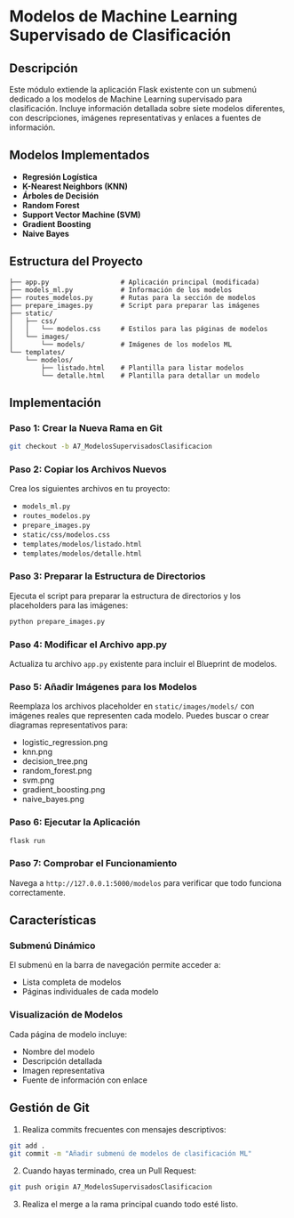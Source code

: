 # Modelos de Machine Learning Supervisado de Clasificación

## Descripción
Este módulo extiende la aplicación Flask existente con un submenú dedicado a los modelos de Machine Learning supervisado para clasificación. Incluye información detallada sobre siete modelos diferentes, con descripciones, imágenes representativas y enlaces a fuentes de información.

## Modelos Implementados
- **Regresión Logística**
- **K-Nearest Neighbors (KNN)**
- **Árboles de Decisión**
- **Random Forest**
- **Support Vector Machine (SVM)**
- **Gradient Boosting**
- **Naive Bayes**

## Estructura del Proyecto
```
├── app.py                  # Aplicación principal (modificada)
├── models_ml.py            # Información de los modelos
├── routes_modelos.py       # Rutas para la sección de modelos
├── prepare_images.py       # Script para preparar las imágenes
├── static/
│   ├── css/
│   │   └── modelos.css     # Estilos para las páginas de modelos
│   └── images/
│       └── models/         # Imágenes de los modelos ML
└── templates/
    └── modelos/
        ├── listado.html    # Plantilla para listar modelos
        └── detalle.html    # Plantilla para detallar un modelo
```

## Implementación

### Paso 1: Crear la Nueva Rama en Git
```bash
git checkout -b A7_ModelosSupervisadosClasificacion
```

### Paso 2: Copiar los Archivos Nuevos
Crea los siguientes archivos en tu proyecto:
- `models_ml.py`
- `routes_modelos.py`
- `prepare_images.py`
- `static/css/modelos.css`
- `templates/modelos/listado.html`
- `templates/modelos/detalle.html`

### Paso 3: Preparar la Estructura de Directorios
Ejecuta el script para preparar la estructura de directorios y los placeholders para las imágenes:

```bash
python prepare_images.py
```

### Paso 4: Modificar el Archivo app.py
Actualiza tu archivo `app.py` existente para incluir el Blueprint de modelos.

### Paso 5: Añadir Imágenes para los Modelos
Reemplaza los archivos placeholder en `static/images/models/` con imágenes reales que representen cada modelo. Puedes buscar o crear diagramas representativos para:
- logistic_regression.png
- knn.png
- decision_tree.png
- random_forest.png
- svm.png
- gradient_boosting.png
- naive_bayes.png

### Paso 6: Ejecutar la Aplicación
```bash
flask run
```

### Paso 7: Comprobar el Funcionamiento
Navega a `http://127.0.0.1:5000/modelos` para verificar que todo funciona correctamente.

## Características

### Submenú Dinámico
El submenú en la barra de navegación permite acceder a:
- Lista completa de modelos
- Páginas individuales de cada modelo

### Visualización de Modelos
Cada página de modelo incluye:
- Nombre del modelo
- Descripción detallada
- Imagen representativa
- Fuente de información con enlace

## Gestión de Git
1. Realiza commits frecuentes con mensajes descriptivos:
```bash
git add .
git commit -m "Añadir submenú de modelos de clasificación ML"
```

2. Cuando hayas terminado, crea un Pull Request:
```bash
git push origin A7_ModelosSupervisadosClasificacion
```

3. Realiza el merge a la rama principal cuando todo esté listo.

